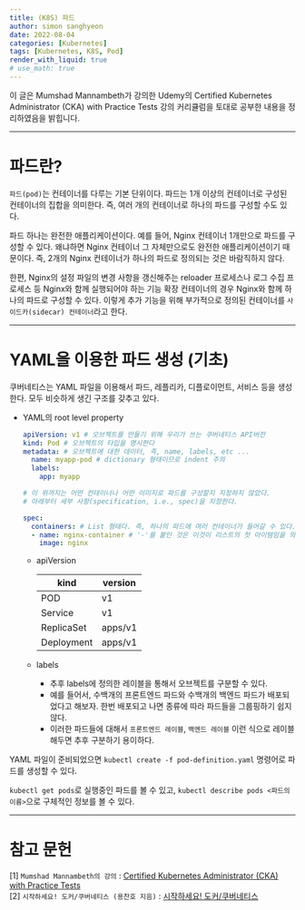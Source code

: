 ```yaml
---
title: (K8S) 파드
author: simon sanghyeon
date: 2022-08-04
categories: [Kubernetes]
tags: [Kubernetes, K8S, Pod]
render_with_liquid: true
# use_math: true
---
```

이 글은 Mumshad Mannambeth가 강의한 Udemy의 Certified Kubernetes Administrator (CKA) with Practice Tests 강의 커리큘럼을 토대로 공부한 내용을 정리하였음을 밝힙니다.

---

# 파드란?
`파드(pod)`는 컨테이너를 다루는 기본 단위이다. 파드는 1개 이상의 컨테이너로 구성된 컨테이너의 집합을 의미한다. 즉, 여러 개의 컨테이너로 하나의 파드를 구성할 수도 있다.

파드 하나는 완전한 애플리케이션이다. 예를 들어, Nginx 컨테이너 1개만으로 파드를 구성할 수 있다. 왜냐하면 Nginx 컨테이너 그 자체만으로도 완전한 애플리케이션이기 때문이다. 즉, 2개의 Nginx 컨테이너가 하나의 파드로 정의되는 것은 바람직하지 않다.

한편, Nginx의 설정 파일의 변경 사항을 갱신해주는 reloader 프로세스나 로그 수집 프로세스 등 Nginx와 함께 실행되어야 하는 기능 확장 컨테이너의 경우 Nginx와 함께 하나의 파드로 구성할 수 있다. 이렇게 추가 기능을 위해 부가적으로 정의된 컨테이너를 `사이드카(sidecar) 컨테이너`라고 한다.

---

# YAML을 이용한 파드 생성 (기초)
쿠버네티스는 YAML 파일을 이용해서 파드, 레플리카, 디플로이먼트, 서비스 등을 생성한다. 모두 비슷하게 생긴 구조를 갖추고 있다.

- YAML의 root level property

    ```yaml
    apiVersion: v1 # 오브젝트를 만들기 위해 우리가 쓰는 쿠버네티스 API버전
    kind: Pod # 오브젝트의 타입을 명시한다
    metadata: # 오브젝트에 대한 데이터, 즉, name, labels, etc ...
      name: myapp-pod # dictionary 형태이므로 indent 주의
      labels:
        app: myapp

    # 이 위까지는 어떤 컨테이너나 어떤 이미지로 파드를 구성할지 지정하지 않았다.
    # 아래부터 세부 사항(specification, i.e., spec)을 지정한다.

    spec:
      containers: # List 형태다. 즉, 하나의 파드에 여러 컨테이너가 들어갈 수 있다.
      - name: nginx-container # '-'를 붙인 것은 이것이 리스트의 첫 아이템임을 의미하는 것!
        image: nginx
    ```

    - apiVersion


      | kind | version |
      | --- | --- |
      | POD | v1 |
      | Service | v1 |
      | ReplicaSet | apps/v1 |
      | Deployment | apps/v1 |


    - labels
        - 추후 labels에 정의한 레이블을 통해서 오브젝트를 구분할 수 있다.
        - 예를 들어서, 수백개의 프론트엔드 파드와 수백개의 백엔드 파드가 배포되었다고 해보자. 한번 배포되고 나면 종류에 따라 파드들을 그룹핑하기 쉽지 않다.
        - 이러한 파드들에 대해서 `프론트엔드 레이블`,  `백엔드 레이블` 이런 식으로 레이블해두면 추후 구분하기 용이하다.

YAML 파일이 준비되었으면 `kubectl create -f pod-definition.yaml` 명령어로 파드를 생성할 수 있다.

`kubectl get pods`로 실행중인 파드를 볼 수 있고, `kubectl describe pods <파드의 이름>`으로 구체적인 정보를 볼 수 있다.

---

# 참고 문헌

[1] `Mumshad Mannambeth의 강의` : [Certified Kubernetes Administrator (CKA) with Practice Tests](https://www.udemy.com/course/certified-kubernetes-administrator-with-practice-tests/)<br>
[2] `시작하세요! 도커/쿠버네티스 (용찬호 지음)` : [시작하세요! 도커/쿠버네티스](http://www.yes24.com/Product/Goods/84927385)<br>
